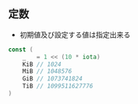 
## 定数

* 初期値及び設定する値は指定出来る

```Go
const (
	_   = 1 << (10 * iota)
	KiB // 1024
	MiB // 1048576
	GiB // 1073741824
	TiB // 1099511627776
)
```
